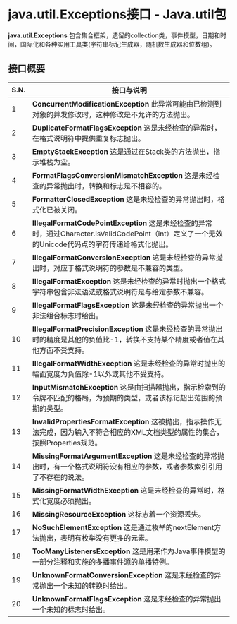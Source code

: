# java.util.Exceptions接口 - Java.util包

**java.util.Exceptions** 包含集合框架，遗留的collection类，事件模型，日期和时间，国际化和各种实用工具类(字符串标记生成器，随机数生成器和位数组)。

## 接口概要

| S.N. | 接口与说明 |
| --- | --- |
| 1 | **ConcurrentModificationException** 此异常可能由已检测到对象的并发修改时，这种修改是不允许的方法抛出。 |
| 2 | **DuplicateFormatFlagsException** 这是未经检查的异常时，在格式说明符中提供重复标志抛出。 |
| 3 | **EmptyStackException** 这是通过在Stack类的方法抛出，指示堆栈为空。 |
| 4 | **FormatFlagsConversionMismatchException** 这是未经检查的异常抛出时，转换和标志是不相容的。 |
| 5 | **FormatterClosedException** 这是未经检查的异常抛出时，格式化已被关闭。 |
| 6 | **IllegalFormatCodePointException** 这是未经检查的异常时，通过Character.isValidCodePoint（int）定义了一个无效的Unicode代码点的字符传递给格式化抛出。 |
| 7 | **IllegalFormatConversionException** 这是未经检查的异常抛出时，对应于格式说明符的参数是不兼容的类型。 |
| 8 | **IllegalFormatException** 这是未经检查的异常时抛出一个格式字符串包含非法语法或格式说明符是与给定参数不兼容。 |
| 9 | **IllegalFormatFlagsException** 这是未经检查的异常抛出一个非法组合标志时给出。 |
| 10 | **IllegalFormatPrecisionException** 这是未经检查的异常抛出时的精度是其他的负值比-1，转换不支持某个精度或者值在其他方面不受支持。 |
| 11 | **IllegalFormatWidthException** 这是未经检查的异常时抛出的幅面宽度为负值除-1以外或其他不受支持。 |
| 12 | **InputMismatchException** 这是由扫描器抛出，指示检索到的令牌不匹配的格局，为预期的类型，或者该标记超出范围的预期的类型。 |
| 13 | **InvalidPropertiesFormatException** 这被抛出，指示操作无法完成，因为输入不符合相应的XML文档类型的属性的集合，按照Properties规范。 |
| 14 | **MissingFormatArgumentException** 这是未经检查的异常抛出时，有一个格式说明符没有相应的参数，或者参数索引引用了不存在的说法。 |
| 15 | **MissingFormatWidthException** 这是未经检查的异常时，格式化宽度必须抛出。 |
| 16 | **MissingResourceException** 这标志着一个资源丢失。 |
| 17 | **NoSuchElementException** 这是通过枚举的nextElement方法抛出，表明有枚举没有更多的元素。 |
| 18 | **TooManyListenersException** 这是用来作为Java事件模型的一部分​​注释和实施的多播事件源的单播特例。 |
| 19 | **UnknownFormatConversionException** 这是未经检查的异常抛出一个未知的转换时给出。 |
| 20 | **UnknownFormatFlagsException** 这是未经检查的异常抛出一个未知的标志时给出。 |

